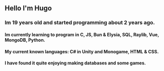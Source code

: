 ## Hello I'm Hugo

### Im 19 years old and started programming about 2 years ago.
#### Im currently learning to program in C, JS, Bun & Elysia, SQL, Raylib, Vue, MongoDB, Python.

#### My current known languages: C# in Unity and Monogame, HTML & CSS.

#### I have found it quite enjoying making databases and some games.

